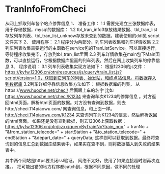 # TranInfoFromCheci
从网上抓取列车各个站点停靠信息
1、	准备工作：
1.1	需要先建立三张数据库表，用于存储数据，mysql的数据库：
1.2	tbl_tran_info3存放结果数据、tbl_tran_list存放列车列表、tbl_tran_list_unknow存放未查到的数据。建表使用的ddl见 script文件夹下
2、	使用程序：
2.1 程序分为两部分，列车列表收集和列车详情收集
2.2 列车列表收集需要运行的主函数在service包的TranListService。可以直接运行，等待程序收集完毕，存放到tbl_tran_list里面
2.3 列车详情收集在main包下Main函数，可以直接运行，它根据数据库里面的列车列表，然后在网上收集列车的停靠信息
3、	程序说明：
3.1 列车列表收集实现方法如下：
根据12306的js文件：https://kyfw.12306.cn/otn/resources/js/query/train_list.js?scriptVersion=1.0，获取到它列车的列表、始发站，和终点站信息。将数据存入到数据库
3.2列车详细停靠信息收集方法如下：
根据数据库的列表，
从https://www.huoche.net/checi/ 后面跟上车的名字 比如
https://www.huoche.net/checi/K1234 来查询车次K1234的停靠信息 。对方返回html页面，解析html页面的数据。对方没有查询到数据，则去http://checi.114piaowu.com/ 网查询信息，和上面一样。http://checi.114piaowu.com/K1234  来查询列车为K1234的信息，然后解析返回的html页面。 如果还是没有查到数据，则去12306上获取数据：https://kyfw.12306.cn/otn/czxx/queryByTrainNo?train_no=" + tranNo +
                "&from_station_telecode=" + startStation +
                "&to_station_telecode=" + endStation +
                "&depart_date=" + queryData; 这样则可以获取到数据。最终将查询到的信息汇总到数据库结果表中，如果实在查不到，则将数据插入到失败的结果表中。

其中两个网站是https要关闭ssl验证。
网络不太好，使用了如果连接超时则再次连接。。
把可能出错的地方程序都catch到，根据不同原因，做不同的处理
